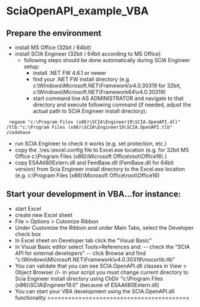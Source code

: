 # SciaOpenAPI_example_VBA
## Prepare the environment
* install MS Office (32bit / 64bit)
* install SCIA Engineer (32bit / 64bit according to MS Office)
    * following steps should be done automatically during SCIA Engineer setup:
        * install .NET FW 4.6.1 or newer
        * find your .NET FW install directory (e.g. c:\Windows\Microsoft.NET\Framework\v4.0.30319 for 32bit, c:\Windows\Microsoft.NET\Framework64\v4.0.30319) 
        * start command line AS ADMINISTRATOR and navigate to that directory and execute following command (if needed, adjust the actual path to SCIA Engineer install directory):
```
 regasm "c:\Program Files (x86)\SCIA\Engineer19\SCIA.OpenAPI.dll" /tlb:"c:\Program Files (x86)\SCIA\Engineer19\SCIA.OpenAPI.tlb" /codebase 
```
* run SCIA Engineer to check it works (e.g. set protection, etc.)
* copy the .\res.\excel.config file to Excel.exe location (e.g. for 32bit MS Office c:\Program Files (x86)\Microsoft Office\root\Office16\ )
* copy ESAAtl80Extern.dll and FemBase.dll (FemBase.dll for 64bit version) from Scia Engineer install directory to the Excel.exe location (e.g. c:\Program Files (x86)\Microsoft Office\root\Office16\)


## Start your development in VBA...for instance:
- start Excel
- create new Excel sheet
- File > Options > Cutomize Ribbon
- Under Customize the Ribbon and under Main Tabs, select the Developer check box
- In Excel sheet on Developer tab click the "Visual Basic"
- In Visual Basic editor select Tools>References and:
-- check the "SCIA API for external developers"
-- click Browse and find "c:\Windows\Microsoft.NET\Framework\v4.0.30319\mscorlib.tlb"
- You can validate that you can see SCIA.OpenAPI.dll classes in View > Object Browser
//- in your script you must change current directory to Scia Engineer install directory using ChDir "c:\Program Files (x86)\SCIA\Engineer19.0\" (because of ESAAtl80Extern.dll)
- You can start your VBA development using the SCIA.OpenAPI.dll functionality
=========================================
